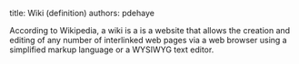 title: Wiki (definition)
authors:
    pdehaye

According to Wikipedia, a wiki is a is a website that allows the creation and editing of any number of interlinked web pages via a web browser using a simplified markup language or a WYSIWYG text editor.
